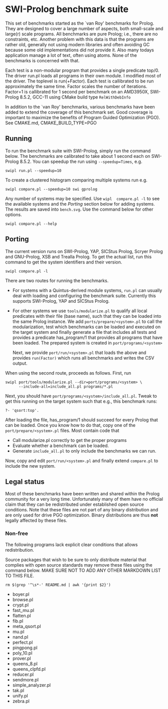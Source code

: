 # SWI-Prolog benchmark suite

This set of benchmarks started as the   `van Roy' benchmarks for Prolog.
They are designed to cover a large   number of aspects, both small-scale
and large(r) scale programs. All benchmarks are pure Prolog; i.e., there
are no constraints, etc. Another problem  with   this  data  is that the
programs are rather old, generally not  using modern libraries and often
avoiding GC because some old implementations   did  not provide it. Also
many todays application manage a lot of text, often using atoms. None of
the benchmarks is concerned with that.

Each test is a non-modular  program   that  provides  a single predicate
top/0. The driver run.pl loads  all  programs   in  their  own module. I
modified most of the driver. The toplevel  is run(+Factor). Each test is
callibrated to be run approximately  the   same  time. Factor scales the
number of iterations. Factor=1 is callibrated for 1 second per benchmark
on  an  AMD3950X,  SWI-Prolog  8.5.2,  GCC-11  using  CMake  build  type
`RelWithDebInfo`

In addition to the `van Roy'   benchmarks,  various benchmarks have been
added to extend the coverage of  this   benchmark  set. Good coverage is
important to maximize the benefits of Program Guided Optimization (PGO).
See CMAKE.md, CMAKE_BUILD_TYPE=PGO

## Running

To run  the benchmark  suite with SWI-Prolog,  simply run  the command
below.  The benchmarks  are calibrated to take about 1  second each on
SWI-Prolog 8.5.2.   You can  speedup the run  using `--speedup=Times`,
e.g.

    swipl run.pl --speedup=10

To create a clustered histogram comparing multiple systems run e.g.

    swipl compare.pl --speedup=10 swi gprolog

Any number of  systems may be specified.  Use `wipl  compare.pl -l` to
see the available  systems and the _Porting_ section  below for adding
systems.  The  results are  saved into  `bench.svg`.  Use  the command
below for other options.

    swipl compare.pl --help



## Porting

The current  version runs on  SWI-Prolog, YAP, SICStus  Prolog, Scryer
Prolog  and GNU-Prolog,  XSB and  Trealla Prolog.   To get  the actual
list,  run  this command  to  get  the  system identifiers  and  their
version.

    swipl compare.pl -l

There are two routes for running the benchmarks.

  - For  systems with a  Quintus-derived module systems,  `run.pl` can
    usually  deal with  loading and  configuring the  benchmark suite.
    Currently this supports SWI-Prolog, YAP and SICStus Prolog.

  - For  other  systems we  use `tools/modularize.pl`  to qualify  all
    local predicates with  their file (base name), such  that they can
    be   loaded    into   the   same   Prolog    instance.    We   add
    `ports/prepare/<system>.pl` to call the modularization, test which
    benchmarks can  be loaded  and executed on  the target  system and
    finally generate  a file  that includes all  tests and  provides a
    predicate has_program/1 that provides  all programs that have been
    loaded.      The     prepared     system     is     created     in
    `port/programs/<system>`

	Next, we  provide `port/run/<system>.pl` that loads  the above and
	provides `run(Factor)`  which runs  all benchmarks and  writes the
	CSV output.

When using the second route, proceeds as follows.  First, run

    swipl port/tools/modularize.pl --dir=port/programs/<system> \
		  --include-all=include_all.pl programs/*.pl

Next, you should  have `port/programs/<system>/include_all.pl`.  Tweak
to  get  this running  on  the  target  system  such that  e.g.,  this
benchmark runs:

    ?- 'qsort:top'.

After loading the file, has_program/1  should succeed for every Prolog
that can  be loaded.  Once you  know how to  do that, copy one  of the
`port/prepare/<system>.pl` files.  Most contain code that

  - Call modularize.pl correctly to get the proper programs
  - Evaluate whether a benchmark can be loaded.
  - Generate `include_all.pl` to only include the benchmarks we
    can run.

Now,  copy   and  edit   `port/run/<system>.pl`  and   finally  extend
`compare.pl` to include the new system.


## Legal status

Most of these benchmarks have been written  and shared within the Prolog
community for a very long  time.  Unfortunately   many  of  them have no
official claim that they can  be   redistributed  under established open
source conditions. Note that these files  are   not  part  of any binary
distribution and are only  used  for   drive  PGO  optimization.  Binary
distributions are thus __not__ legally affected by these files.


### Non-free

The following programs  lack  explicit   clear  conditions  that  allows
redistribution.

Source packages that wish to be sure   to  only distribute material that
complies with open source standards  may   remove  these files using the
command below. MAKE SURE NOT TO  ADD   ANY  OTHER  MARKDOWN LIST TO THIS
FILE.

    rm $(grep '^\s*-' README.md | awk '{print $2}')

  - boyer.pl
  - browse.pl
  - crypt.pl
  - fast_mu.pl
  - flatten.pl
  - fib.pl
  - meta_qsort.pl
  - mu.pl
  - nand.pl
  - perfect.pl
  - pingpong.pl
  - poly_10.pl
  - prover.pl
  - queens_8.pl
  - queens_clpfd.pl
  - reducer.pl
  - sendmore.pl
  - simple_analyzer.pl
  - tak.pl
  - unify.pl
  - zebra.pl
